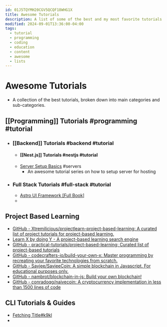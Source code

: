 ```yaml
---
id: 01J5TQYMH20CGV5QCQF18WHG1X
title: Awesome Tutorials
description: A list of some of the best and my most favorite tutorials
modified: 2024-09-01T13:36:00-04:00
tags:
  - tutorial
  - programming
  - coding
  - education
  - content
  - awesome
  - lists
---
```

# Awesome Tutorials
- A collection of the best tutorials, broken down into main categories and sub-categories.

## [[Programming]] Tutorials #programming #tutorial 

- ### [[Backend]] Tutorials #backend #tutorial 
	- #### [[Nest.js]] Tutorials #nestjs #tutorial 
	- [Server Setup Basics](https://becomesovran.com/blog/server-setup-basics.html) #servers 
		- An awesome tutorial series on how to setup server for hosting
- ### Full Stack Tutorials #full-stack #tutorial 
	- [Astro UI Framework \[Full Book\]](https://www.freecodecamp.org/news/how-to-use-the-astro-ui-framework/)
	- 

## Project Based Learning
- [GitHub - Xtremilicious/projectlearn-project-based-learning: A curated list of project tutorials for project-based learning.](https://github.com/Xtremilicious/projectlearn-project-based-learning)
- [Learn X by doing Y - A project-based learning search engine](https://aquadzn.github.io/learn-x-by-doing-y/)
- [GitHub - practical-tutorials/project-based-learning: Curated list of project-based tutorials](https://github.com/practical-tutorials/project-based-learning)
- [GitHub - codecrafters-io/build-your-own-x: Master programming by recreating your favorite technologies from scratch.](https://github.com/codecrafters-io/build-your-own-x)
- [GitHub - Savjee/SavjeeCoin: A simple blockchain in Javascript. For educational purposes only.](https://github.com/Savjee/SavjeeCoin)
- [GitHub - nambrot/blockchain-in-js: Build your own blockchain!](https://github.com/nambrot/blockchain-in-js)
- [GitHub - conradoqg/naivecoin: A cryptocurrency implementation in less than 1500 lines of code](https://github.com/conradoqg/naivecoin)

## CLI Tutorials & Guides
- [Fetching Title#k9kl](https://github.com/lirantal/nodejs-cli-apps-best-practices)
- 